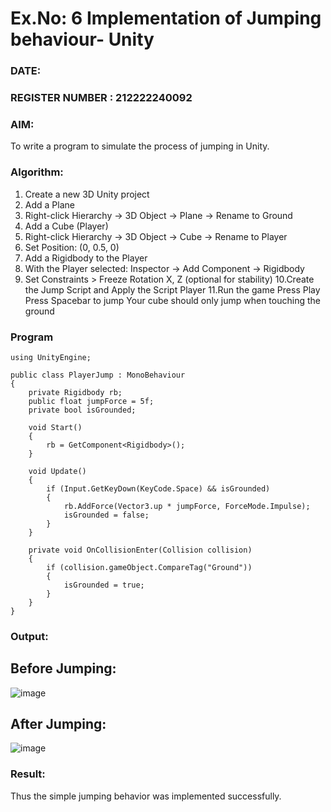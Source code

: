# Ex.No: 6  Implementation of Jumping  behaviour- Unity
### DATE:                                                                            
### REGISTER NUMBER : 212222240092
### AIM: 
To write a program to simulate the process of jumping in Unity.
### Algorithm:
1. Create a new 3D Unity project
2. Add a Plane
3. Right-click Hierarchy → 3D Object → Plane → Rename to Ground
4. Add a Cube (Player)
5. Right-click Hierarchy → 3D Object → Cube → Rename to Player
6. Set Position: (0, 0.5, 0)
7. Add a Rigidbody to the Player
8. With the Player selected: Inspector → Add Component → Rigidbody
9. Set Constraints > Freeze Rotation X, Z (optional for stability)
10.Create the Jump Script and Apply the Script Player
11.Run the game
Press Play
Press Spacebar to jump
Your cube should only jump when touching the ground

### Program
```
using UnityEngine;

public class PlayerJump : MonoBehaviour
{
    private Rigidbody rb;
    public float jumpForce = 5f;
    private bool isGrounded;

    void Start()
    {
        rb = GetComponent<Rigidbody>();
    }

    void Update()
    {
        if (Input.GetKeyDown(KeyCode.Space) && isGrounded)
        {
            rb.AddForce(Vector3.up * jumpForce, ForceMode.Impulse);
            isGrounded = false;
        }
    }

    private void OnCollisionEnter(Collision collision)
    {
        if (collision.gameObject.CompareTag("Ground"))
        {
            isGrounded = true;
        }
    }
}
```
### Output:

## Before Jumping:

![image](https://github.com/user-attachments/assets/ef3a5e62-6339-4fa1-b801-8b0e900b51fb)

## After Jumping:

![image](https://github.com/user-attachments/assets/3a231701-694a-4dc3-9d8c-50911ab6b0f2)




### Result:
Thus the simple jumping behavior was implemented successfully.

